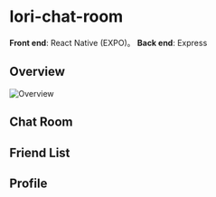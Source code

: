 # Iori-chat-room
**Front end**: React Native (EXPO)。
**Back end**: Express
## Overview
![Overview](https://user-images.githubusercontent.com/81150117/181183469-ddc61b79-7c90-4b8b-a62b-080e44f0ad41.gif)
## Chat Room

## Friend List

## Profile
